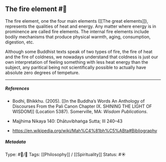 ## The fire element  #🧠 

The fire element, one the four main elements ([[The great elements]]), represents the qualities of heat and energy. Any matter where energy is in prominence are called fire elements. The internal fire elements include bodily mechanisms that produce physical warmth, aging, consumption, digestion, etc.

Although some Buddhist texts speak of two types of fire, the fire of heat and the fire of coldness, we nowadays understand that coldness is just our own interpretation of feeling something with less heat energy than the subject, any paritical being not scientifically possible to actually have absolute zero degrees of tempeture.

___

##### References

- Bodhi, Bhikkhu. (2005). [[In the Buddha’s Words An Anthology of Discourses From the Pali Canon Chapter IX. SHINING THE LIGHT OF WISDOM]] (Location 5387). Somerville, MA: _Wisdom Publications_.

- Majjhima Nikaya 140: Dhātuvibhaṅga Sutta; III 240–43

- https://en.wikipedia.org/wiki/Mah%C4%81bh%C5%ABta#Bibliography

##### Metadata

Type: #🔵/🔵 
Tags: [[Philosophy]] / [[Spirituality]] 
Status: #☀️ 